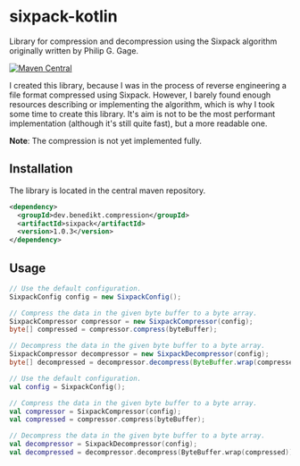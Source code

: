 # sixpack-kotlin

Library for compression and decompression using the Sixpack algorithm originally written by Philip G. Gage.

[![Maven Central](https://maven-badges.herokuapp.com/maven-central/dev.benedikt.compression/sixpack/badge.svg)](https://maven-badges.herokuapp.com/maven-central/dev.benedikt.compression/sixpack)

I created this library, because I was in the process of reverse engineering a file format compressed using Sixpack. However, I barely found enough resources describing or implementing the algorithm, which is why I took some time to create this library. It's aim is not to be the most performant implementation (although it's still quite fast), but a more readable one.

**Note**: The compression is not yet implemented fully.

## Installation

The library is located in the central maven repository.

```xml
<dependency>
  <groupId>dev.benedikt.compression</groupId>
  <artifactId>sixpack</artifactId>
  <version>1.0.3</version>
</dependency>
```

## Usage

```java
// Use the default configuration.
SixpackConfig config = new SixpackConfig();

// Compress the data in the given byte buffer to a byte array.
SixpackCompressor compressor = new SixpackCompressor(config);
byte[] compressed = compressor.compress(byteBuffer);

// Decompress the data in the given byte buffer to a byte array.
SixpackCompressor decompressor = new SixpackDecompressor(config);
byte[] decompressed = decompressor.decompress(ByteBuffer.wrap(compressed));
```

```kotlin
// Use the default configuration.
val config = SixpackConfig();

// Compress the data in the given byte buffer to a byte array.
val compressor = SixpackCompressor(config);
val compressed = compressor.compress(byteBuffer);

// Decompress the data in the given byte buffer to a byte array.
val decompressor = SixpackDecompressor(config);
val decompressed = decompressor.decompress(ByteBuffer.wrap(compressed));
```
